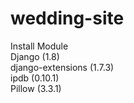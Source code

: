 # wedding-site

Install Module <br />
Django (1.8) <br />
django-extensions (1.7.3) <br />
ipdb (0.10.1) <br />
Pillow (3.3.1) <br />
